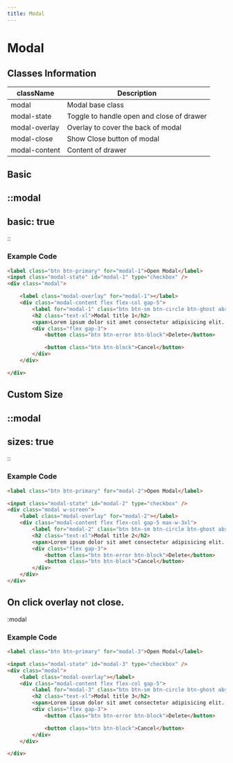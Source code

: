 ```yaml
---
title: Modal
---
```


# Modal

## Classes Information

| className     | Description                               |
| ------------- | ----------------------------------------- |
| modal         | Modal base class                          |
| modal-state   | Toggle to handle open and close of drawer |
| modal-overlay | Overlay to cover the back of modal        |
| modal-close   | Show Close button of modal                |
| modal-content | Content of drawer                         |

## Basic

::modal
---
basic: true
---
::

### Example Code

```html [html]
<label class="btn btn-primary" for="modal-1">Open Modal</label>
<input class="modal-state" id="modal-1" type="checkbox" />
<div class="modal">

	<label class="modal-overlay" for="modal-1"></label>
	<div class="modal-content flex flex-col gap-5">
		<label for="modal-1" class="btn btn-sm btn-circle btn-ghost absolute right-2 top-2">✕</label>
		<h2 class="text-xl">Modal title 1</h2>
		<span>Lorem ipsum dolor sit amet consectetur adipisicing elit. Tenetur dolorum voluptate ratione dicta. Maxime cupiditate, est commodi consectetur earum iure, optio, obcaecati in nulla saepe maiores nobis iste quasi alias!</span>
		<div class="flex gap-3">
			<button class="btn btn-error btn-block">Delete</button>

			<button class="btn btn-block">Cancel</button>
		</div>
	</div>

</div>

```

## Custom Size

::modal
---
sizes: true
---
::

### Example Code

```html [html]
<label class="btn btn-primary" for="modal-2">Open Modal</label>

<input class="modal-state" id="modal-2" type="checkbox" />
<div class="modal w-screen">
	<label class="modal-overlay" for="modal-2"></label>
	<div class="modal-content flex flex-col gap-5 max-w-3xl">
		<label for="modal-2" class="btn btn-sm btn-circle btn-ghost absolute right-2 top-2">✕</label>
		<h2 class="text-xl">Modal title 2</h2>
		<span>Lorem ipsum dolor sit amet consectetur adipisicing elit. Tenetur dolorum voluptate ratione dicta. Maxime cupiditate, est commodi consectetur earum iure, optio, obcaecati in nulla saepe maiores nobis iste quasi alias!</span>
		<div class="flex gap-3">
			<button class="btn btn-error btn-block">Delete</button>
			<button class="btn btn-block">Cancel</button>
		</div>
	</div>
</div>
```

## On click overlay not close.

:modal

### Example Code

```html [html]
<label class="btn btn-primary" for="modal-3">Open Modal</label>

<input class="modal-state" id="modal-3" type="checkbox" />
<div class="modal">
	<label class="modal-overlay"></label>
	<div class="modal-content flex flex-col gap-5">
		<label for="modal-3" class="btn btn-sm btn-circle btn-ghost absolute right-2 top-2">✕</label>
		<h2 class="text-xl">Modal title 3</h2>
		<span>Lorem ipsum dolor sit amet consectetur adipisicing elit. Tenetur dolorum voluptate ratione dicta. Maxime cupiditate, est commodi consectetur earum iure, optio, obcaecati in nulla saepe maiores nobis iste quasi alias!</span>
		<div class="flex gap-3">
			<button class="btn btn-error btn-block">Delete</button>

			<button class="btn btn-block">Cancel</button>
		</div>
	</div>

</div>
```

